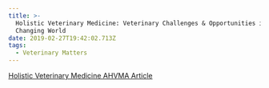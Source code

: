 ```yaml
---
title: >-
  Holistic Veterinary Medicine: Veterinary Challenges & Opportunities in a
  Changing World
date: 2019-02-27T19:42:02.713Z
tags:
  - Veterinary Matters
---
```

[Holistic Veterinary Medicine AHVMA Article](/img/ahvma-holistic.pdf)
